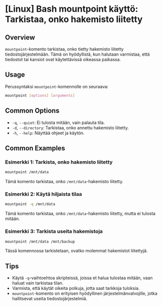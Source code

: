 # [Linux] Bash mountpoint käyttö: Tarkistaa, onko hakemisto liitetty

## Overview
`mountpoint`-komento tarkistaa, onko tietty hakemisto liitetty tiedostojärjestelmään. Tämä on hyödyllistä, kun halutaan varmistaa, että tiedostot tai kansiot ovat käytettävissä oikeassa paikassa.

## Usage
Perussyntaksi `mountpoint`-komennolle on seuraava:

```bash
mountpoint [options] [arguments]
```

## Common Options
- `-q`, `--quiet`: Ei tulosta mitään, vain palauta tila.
- `-d`, `--directory`: Tarkistaa, onko annettu hakemisto liitetty.
- `-h`, `--help`: Näyttää ohjeet ja käytön.

## Common Examples

### Esimerkki 1: Tarkista, onko hakemisto liitetty
```bash
mountpoint /mnt/data
```
Tämä komento tarkistaa, onko `/mnt/data`-hakemisto liitetty.

### Esimerkki 2: Käytä hiljaista tilaa
```bash
mountpoint -q /mnt/data
```
Tämä komento tarkistaa, onko `/mnt/data`-hakemisto liitetty, mutta ei tulosta mitään.

### Esimerkki 3: Tarkista useita hakemistoja
```bash
mountpoint /mnt/data /mnt/backup
```
Tässä komennossa tarkistetaan, ovatko molemmat hakemistot liitettyjä.

## Tips
- Käytä `-q`-vaihtoehtoa skripteissä, joissa et halua tulostaa mitään, vaan haluat vain tarkistaa tilan.
- Varmista, että käytät oikeita polkuja, jotta saat tarkkoja tuloksia.
- `mountpoint`-komento on erityisen hyödyllinen järjestelmänvalvojille, jotka hallitsevat useita tiedostojärjestelmiä.